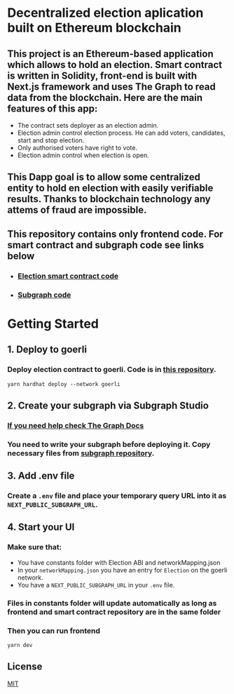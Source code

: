# Decentralized election aplication built on Ethereum blockchain


## This project is an Ethereum-based application which allows to hold an election. Smart contract is written in Solidity, front-end is built with Next.js framework and uses The Graph to read data from the blockchain. Here are the main features of this app:

* The contract sets deployer as an election admin.
* Election admin control election process. He can add voters, candidates, start and stop election.
* Only authorised voters have right to vote.
* Election admin control when election is open.

## This Dapp goal is to allow some centralized entity to hold en election with easily verifiable results. Thanks to blockchain technology any attems of fraud are impossible.

## This repository contains only frontend code. For smart contract and subgraph code see links below

* ### [Election smart contract code](https://github.com/Marabunta12/election-DApp)
* ### [Subgraph code](https://github.com/Marabunta12/election-dapp-graph)

# Getting Started

## 1. Deploy to goerli

### Deploy election contract to goerli. Code is in [this repository](https://github.com/Marabunta12/election-DApp).

```
yarn hardhat deploy --network goerli
```

## 2. Create your subgraph via Subgraph Studio

### [If you need help check The Graph Docs](https://thegraph.com/docs/en/cookbook/quick-start/)

### You need to write your subgraph before deploying it. Copy necessary files from [subgraph repository](https://github.com/Marabunta12/election-dapp-graph).

## 3. Add .env file

### Create a `.env` file and place your temporary query URL into it as `NEXT_PUBLIC_SUBGRAPH_URL`.

## 4. Start your UI

### Make sure that:
- You have constants folder with Election ABI and networkMapping.json
- In your `networkMapping.json` you have an entry for `Election` on the goerli network. 
- You have a `NEXT_PUBLIC_SUBGRAPH_URL` in your `.env` file.

### Files in constants folder will update automatically as long as frontend and smart contract repository are in the same folder

### Then you can run frontend

```
yarn dev
```

## License

[MIT](https://choosealicense.com/licenses/mit/)
